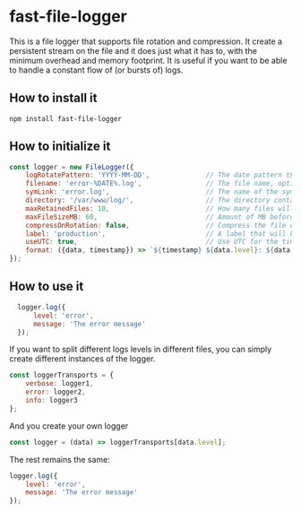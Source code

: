 # fast-file-logger

This is a file logger that supports file rotation and compression.
It create a persistent stream on the file and it does just what it has to, with the minimum overhead and memory footprint.
It is useful if you want to be able to handle a constant flow of (or bursts of) logs.

## How to install it

```
npm install fast-file-logger
```

## How to initialize it

```js
const logger = new FileLogger({
    logRotatePattern: 'YYYY-MM-DD',              // The date pattern that will be used to rotate the file
    filename: 'error-%DATE%.log',                // The file name, optionally including the pattern
    symLink: 'error.log',                        // The name of the symlink to the latest file, disabled if null
    directory: '/var/www/log/',                  // The directory containing the logs
    maxRetainedFiles: 10,                        // How many files will be retained, the rest are deleted
    maxFileSizeMB: 60,                           // Amount of MB before the file is rotated, independently from the date pattern (.1, .2, etc. is prepended)
    compressOnRotation: false,                   // Compress the file on rotation
    label: 'production',                         // A label that will be prepended to each log. You can use labels to distinguish different logger instances to the same file
    useUTC: true,                                // Use UTC for the timestamp in the logs, use local timezone otherwise
    format: ({data, timestamp}) => `${timestamp} ${data.level}: ${data.message}` // The format of the log
});
```


## How to use it

```js
  logger.log({
      level: 'error',
      message: 'The error message'
  });
```

If you want to split different logs levels in different files, you can simply create different instances of the logger.


```js
const loggerTransports = {
    verbose: logger1,
    error: logger2,
    info: logger3
};
```

And you create your own logger

```js
const logger = (data) => loggerTransports[data.level];
```

The rest remains the same:
```js
logger.log({
    level: 'error',
    message: 'The error message'
});
```

